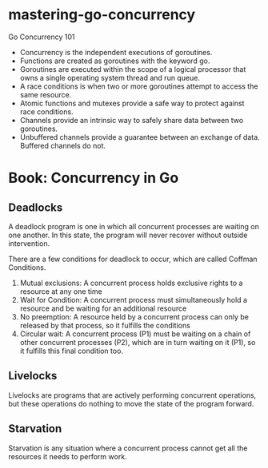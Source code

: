 # mastering-go-concurrency
Go Concurrency 101


- Concurrency is the independent executions of goroutines.
- Functions are created as goroutines with the keyword go.
- Goroutines are executed within the scope of a logical processor that owns a single operating system thread and run queue.
- A race conditions is when two or more goroutines attempt to access the same resource.
- Atomic functions and mutexes provide a safe way to protect against race conditions.
- Channels provide an intrinsic way to safely share data between two goroutines.
- Unbuffered channels provide a guarantee between an exchange of data. Buffered channels do not.


# Book: Concurrency in Go


## Deadlocks
  A deadlock program is one in which all concurrent processes are waiting on one another. In this state, the program will never recover without outside intervention.

There are a few conditions for deadlock to occur, which are called Coffman Conditions.

1. Mutual exclusions: A concurrent process holds exclusive rights to a resource at any one time
2. Wait for Condition: A concurrent process must simultaneously hold a resource and be waiting for an additional resource
3. No preemption: A resource held by a concurrent process can only be released by that process, so it fulfills the conditions
4. Circular wait: A concurrent process (P1) must be waiting on a chain of other concurrent processes (P2), which are in turn waiting on it (P1), so it fulfills this final condition too.

## Livelocks

  Livelocks are programs that are actively performing concurrent operations, but these operations do nothing to move the state of the program forward.


## Starvation

Starvation is any situation where a concurrent process cannot get all the resources it needs to perform work.

